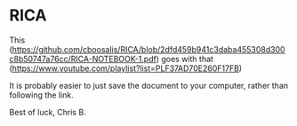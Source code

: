 # RICA
This (https://github.com/cboosalis/RICA/blob/2dfd459b941c3daba455308d300c8b50747a76cc/RICA-NOTEBOOK-1.pdf) goes with that (https://www.youtube.com/playlist?list=PLF37AD70E260F17FB)

It is probably easier to just save the document to your computer, rather than following the link. 

Best of luck,
Chris B.
